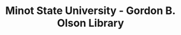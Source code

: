 ---
layout: repo
title: "Minot State University - Gordon B. Olson Library"
id: 6489
permalink: repos/6489/
---